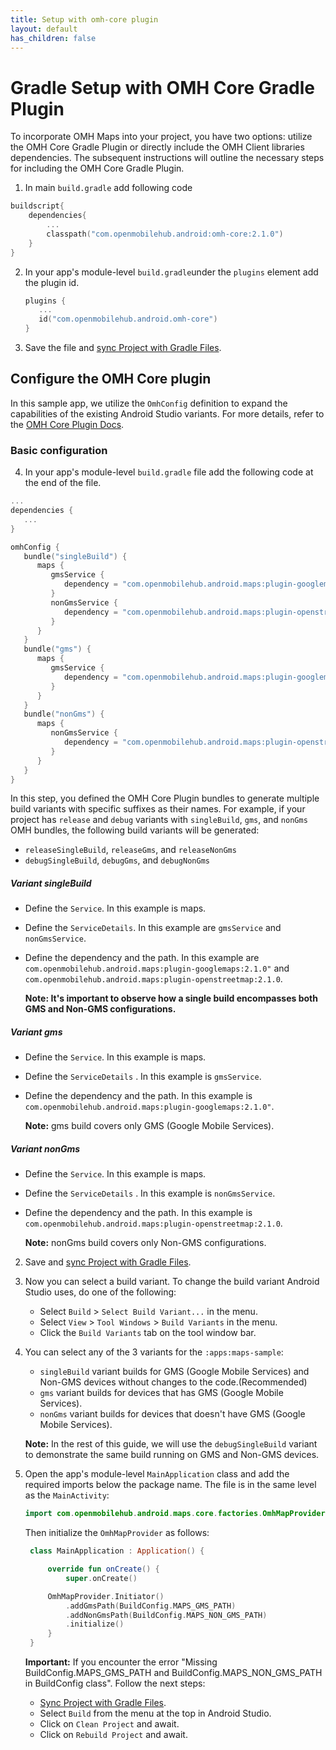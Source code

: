 ```yaml
---
title: Setup with omh-core plugin
layout: default
has_children: false
---
```


# Gradle Setup with OMH Core Gradle Plugin

To incorporate OMH Maps into your project, you have two options: utilize the OMH Core Gradle Plugin or directly include the OMH Client libraries dependencies. The subsequent instructions will outline the necessary steps for including the OMH Core Gradle Plugin.
1. In main `build.gradle` add following code

```kotlin
buildscript{
    dependencies{
        ...
        classpath("com.openmobilehub.android:omh-core:2.1.0")
    }
}
```

2. In your app's module-level `build.gradle`under the `plugins` element add the plugin id.

   ```kotlin
   plugins {
      ...
      id("com.openmobilehub.android.omh-core")
   }
   ```
   
3. Save the file and [sync Project with Gradle Files](https://developer.android.com/studio/build#sync-files).

## Configure the OMH Core plugin

In this sample app, we utilize the `OmhConfig` definition to expand the capabilities of the existing Android Studio variants. For more details, refer to the [OMH Core Plugin Docs](https://github.com/openmobilehub/omh-core/tree/release/1.0).

### Basic configuration

4. In your app's module-level `build.gradle` file add the following code at the end of the file.

```kotlin
...
dependencies {
   ...
}

omhConfig {
   bundle("singleBuild") {
      maps {
         gmsService {
            dependency = "com.openmobilehub.android.maps:plugin-googlemaps:2.1.0"
         }
         nonGmsService {
            dependency = "com.openmobilehub.android.maps:plugin-openstreetmap:2.1.0"
         }
      }
   }
   bundle("gms") {
      maps {
         gmsService {
            dependency = "com.openmobilehub.android.maps:plugin-googlemaps:2.1.0"
         }
      }
   }
   bundle("nonGms") {
      maps {
         nonGmsService {
            dependency = "com.openmobilehub.android.maps:plugin-openstreetmap:2.1.0"
         }
      }
   }
}
```

In this step, you defined the OMH Core Plugin bundles to generate multiple build variants with specific suffixes as their names. For example, if your project has `release` and `debug` variants with `singleBuild`, `gms`, and `nonGms` OMH bundles, the following build variants will be generated:

- `releaseSingleBuild`, `releaseGms`, and `releaseNonGms`
- `debugSingleBuild`, `debugGms`, and `debugNonGms`

##### Variant singleBuild

- Define the `Service`. In this example is maps.
- Define the `ServiceDetails`. In this example are `gmsService` and `nonGmsService`.
- Define the dependency and the path. In this example are `com.openmobilehub.android.maps:plugin-googlemaps:2.1.0"` and `com.openmobilehub.android.maps:plugin-openstreetmap:2.1.0`.

  **Note: It's important to observe how a single build encompasses both GMS and Non-GMS configurations.**

##### Variant gms

- Define the `Service`. In this example is maps.
- Define the `ServiceDetails` . In this example is `gmsService`.
- Define the dependency and the path. In this example is `com.openmobilehub.android.maps:plugin-googlemaps:2.1.0"`.

  **Note:** gms build covers only GMS (Google Mobile Services).

##### Variant nonGms

- Define the `Service`. In this example is maps.
- Define the `ServiceDetails` . In this example is `nonGmsService`.
- Define the dependency and the path. In this example is `com.openmobilehub.android.maps:plugin-openstreetmap:2.1.0`.

  **Note:** nonGms build covers only Non-GMS configurations.

2. Save and [sync Project with Gradle Files](https://developer.android.com/studio/build#sync-files).
3. Now you can select a build variant. To change the build variant Android Studio uses, do one of the following:

   - Select `Build` > `Select Build Variant...` in the menu.
   - Select `View` > `Tool Windows` > `Build Variants` in the menu.
   - Click the `Build Variants` tab on the tool window bar.

4. You can select any of the 3 variants for the `:apps:maps-sample`:

   - `singleBuild` variant builds for GMS (Google Mobile Services) and Non-GMS devices without changes to the code.(Recommended)
   - `gms` variant builds for devices that has GMS (Google Mobile Services).
   - `nonGms` variant builds for devices that doesn't have GMS (Google Mobile Services).

   **Note:** In the rest of this guide, we will use the `debugSingleBuild` variant to demonstrate the same build running on GMS and Non-GMS devices.

5. Open the app's module-level `MainApplication` class and add the required imports below the package name. The file is in the same level as the `MainActivity`:

   ```kotlin
   import com.openmobilehub.android.maps.core.factories.OmhMapProvider
   ```

   Then initialize the `OmhMapProvider` as follows:

   ```kotlin
    class MainApplication : Application() {

        override fun onCreate() {
            super.onCreate()

        OmhMapProvider.Initiator()
            .addGmsPath(BuildConfig.MAPS_GMS_PATH)
            .addNonGmsPath(BuildConfig.MAPS_NON_GMS_PATH)
            .initialize()
        }
    }
   ```

   **Important:** If you encounter the error "Missing BuildConfig.MAPS_GMS_PATH and BuildConfig.MAPS_NON_GMS_PATH in BuildConfig class". Follow the next steps:

   - [Sync Project with Gradle Files](https://developer.android.com/studio/build#sync-files).
   - Select `Build` from the menu at the top in Android Studio.
   - Click on `Clean Project` and await.
   - Click on `Rebuild Project` and await.
